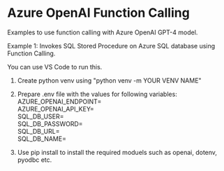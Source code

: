# Azure OpenAI Function Calling
Examples to use function calling with Azure OpenAI GPT-4 model.  

Example 1: Invokes SQL Stored Procedure on Azure SQL database using Function Calling.  

You can use VS Code to run this.  

1. Create python venv using "python venv -m YOUR VENV NAME"  

2. Prepare .env file with the values for following variables:  
AZURE_OPENAI_ENDPOINT=  
AZURE_OPENAI_API_KEY=  
SQL_DB_USER=  
SQL_DB_PASSWORD=  
SQL_DB_URL=  
SQL_DB_NAME=  

3. Use pip install to install the required moduels such as openai, dotenv, pyodbc etc.


